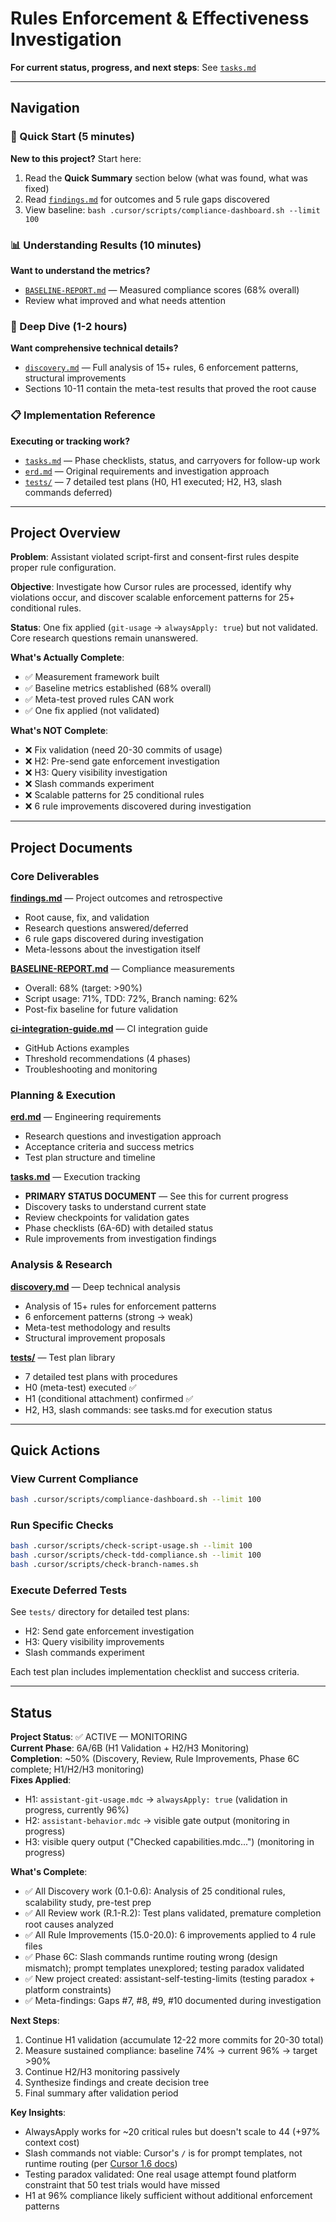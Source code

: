 # Rules Enforcement & Effectiveness Investigation

**For current status, progress, and next steps**: See [`tasks.md`](tasks.md)

---

## Navigation

### 🚀 Quick Start (5 minutes)

**New to this project?** Start here:

1. Read the **Quick Summary** section below (what was found, what was fixed)
2. Read [`findings.md`](findings.md) for outcomes and 5 rule gaps discovered
3. View baseline: `bash .cursor/scripts/compliance-dashboard.sh --limit 100`

### 📊 Understanding Results (10 minutes)

**Want to understand the metrics?**

- [`BASELINE-REPORT.md`](BASELINE-REPORT.md) — Measured compliance scores (68% overall)
- Review what improved and what needs attention

### 🔬 Deep Dive (1-2 hours)

**Want comprehensive technical details?**

- [`discovery.md`](discovery.md) — Full analysis of 15+ rules, 6 enforcement patterns, structural improvements
- Sections 10-11 contain the meta-test results that proved the root cause

### 📋 Implementation Reference

**Executing or tracking work?**

- [`tasks.md`](tasks.md) — Phase checklists, status, and carryovers for follow-up work
- [`erd.md`](erd.md) — Original requirements and investigation approach
- [`tests/`](tests/) — 7 detailed test plans (H0, H1 executed; H2, H3, slash commands deferred)

---

## Project Overview

**Problem**: Assistant violated script-first and consent-first rules despite proper rule configuration.

**Objective**: Investigate how Cursor rules are processed, identify why violations occur, and discover scalable enforcement patterns for 25+ conditional rules.

**Status**: One fix applied (`git-usage` → `alwaysApply: true`) but not validated. Core research questions remain unanswered.

**What's Actually Complete**:

- ✅ Measurement framework built
- ✅ Baseline metrics established (68% overall)
- ✅ Meta-test proved rules CAN work
- ✅ One fix applied (not validated)

**What's NOT Complete**:

- ❌ Fix validation (need 20-30 commits of usage)
- ❌ H2: Pre-send gate enforcement investigation
- ❌ H3: Query visibility investigation
- ❌ Slash commands experiment
- ❌ Scalable patterns for 25 conditional rules
- ❌ 6 rule improvements discovered during investigation

---

## Project Documents

### Core Deliverables

**[findings.md](findings.md)** — Project outcomes and retrospective

- Root cause, fix, and validation
- Research questions answered/deferred
- 6 rule gaps discovered during investigation
- Meta-lessons about the investigation itself

**[BASELINE-REPORT.md](BASELINE-REPORT.md)** — Compliance measurements

- Overall: 68% (target: >90%)
- Script usage: 71%, TDD: 72%, Branch naming: 62%
- Post-fix baseline for future validation

**[ci-integration-guide.md](ci-integration-guide.md)** — CI integration guide

- GitHub Actions examples
- Threshold recommendations (4 phases)
- Troubleshooting and monitoring

### Planning & Execution

**[erd.md](erd.md)** — Engineering requirements

- Research questions and investigation approach
- Acceptance criteria and success metrics
- Test plan structure and timeline

**[tasks.md](tasks.md)** — Execution tracking

- **PRIMARY STATUS DOCUMENT** — See this for current progress
- Discovery tasks to understand current state
- Review checkpoints for validation gates
- Phase checklists (6A-6D) with detailed status
- Rule improvements from investigation findings

### Analysis & Research

**[discovery.md](discovery.md)** — Deep technical analysis

- Analysis of 15+ rules for enforcement patterns
- 6 enforcement patterns (strong → weak)
- Meta-test methodology and results
- Structural improvement proposals

**[tests/](tests/)** — Test plan library

- 7 detailed test plans with procedures
- H0 (meta-test) executed ✅
- H1 (conditional attachment) confirmed ✅
- H2, H3, slash commands: see tasks.md for execution status

---

## Quick Actions

### View Current Compliance

```bash
bash .cursor/scripts/compliance-dashboard.sh --limit 100
```

### Run Specific Checks

```bash
bash .cursor/scripts/check-script-usage.sh --limit 100
bash .cursor/scripts/check-tdd-compliance.sh --limit 100
bash .cursor/scripts/check-branch-names.sh
```

### Execute Deferred Tests

See `tests/` directory for detailed test plans:

- H2: Send gate enforcement investigation
- H3: Query visibility improvements
- Slash commands experiment

Each test plan includes implementation checklist and success criteria.

---

## Status

**Project Status**: ✅ ACTIVE — MONITORING  
**Current Phase**: 6A/6B (H1 Validation + H2/H3 Monitoring)  
**Completion**: ~50% (Discovery, Review, Rule Improvements, Phase 6C complete; H1/H2/H3 monitoring)  
**Fixes Applied**:

- H1: `assistant-git-usage.mdc` → `alwaysApply: true` (validation in progress, currently 96%)
- H2: `assistant-behavior.mdc` → visible gate output (monitoring in progress)
- H3: visible query output ("Checked capabilities.mdc...") (monitoring in progress)

**What's Complete**:

- ✅ All Discovery work (0.1-0.6): Analysis of 25 conditional rules, scalability study, pre-test prep
- ✅ All Review work (R.1-R.2): Test plans validated, premature completion root causes analyzed
- ✅ All Rule Improvements (15.0-20.0): 6 improvements applied to 4 rule files
- ✅ Phase 6C: Slash commands runtime routing wrong (design mismatch); prompt templates unexplored; testing paradox validated
- ✅ New project created: assistant-self-testing-limits (testing paradox + platform constraints)
- ✅ Meta-findings: Gaps #7, #8, #9, #10 documented during investigation

**Next Steps**:

1. Continue H1 validation (accumulate 12-22 more commits for 20-30 total)
2. Measure sustained compliance: baseline 74% → current 96% → target >90%
3. Continue H2/H3 monitoring passively
4. Synthesize findings and create decision tree
5. Final summary after validation period

**Key Insights**:

- AlwaysApply works for ~20 critical rules but doesn't scale to 44 (+97% context cost)
- Slash commands not viable: Cursor's `/` is for prompt templates, not runtime routing (per [Cursor 1.6 docs](https://cursor.com/changelog/1-6))
- Testing paradox validated: One real usage attempt found platform constraint that 50 test trials would have missed
- H1 at 96% compliance likely sufficient without additional enforcement patterns

